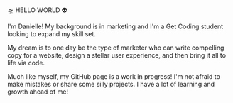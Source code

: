 🛸 HELLO WORLD 👽

I'm Danielle! My background is in marketing and I'm a Get Coding student looking to expand my skill set. 

My dream is to one day be the type of marketer who can write compelling copy for a website, design a stellar user experience, and then bring it all to life via code.

Much like myself, my GitHub page is a work in progress! I'm not afraid to make mistakes or share some silly projects. I have a lot of learning and growth ahead of me!
